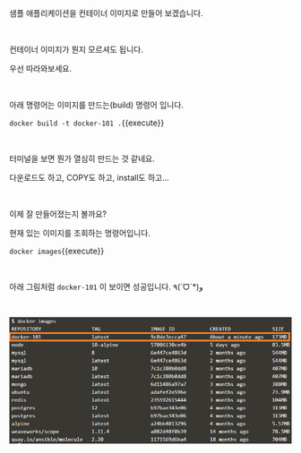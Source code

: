 샘플 애플리케이션을 컨테이너 이미지로 만들어 보겠습니다.

​     

컨테이너 이미지가 뭔지 모르셔도 됩니다.

우선 따라와보세요.

​     

아래 명령어는 이미지를 만드는(build) 명령어 입니다.

`docker build -t docker-101 .`{{execute}}

​     

터미널을 보면 뭔가 열심히 만드는 것 같네요.

다운로드도 하고, COPY도 하고, install도 하고...

​     

이제 잘 만들어졌는지 볼까요?

현재 있는 이미지를 조회하는 명령어입니다.

`docker images`{{execute}}

​     

아래 그림처럼 `docker-101` 이 보이면 성공입니다.     ٩(ˊᗜˋ*)و    

​     

![docker_images](./assets/docker_images.png)


